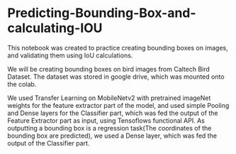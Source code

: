 # Predicting-Bounding-Box-and-calculating-IOU
This notebook was created to practice creating bounding boxes on images, and validating them using IoU calculations.

We will be creating bounding boxes on bird images from Caltech Bird Dataset. The dataset was stored in google drive, which was mounted onto the colab.

We used Transfer Learning on MobileNetv2 with pretrained imageNet weights for the feature extractor part of the model, and used simple Pooling and Dense layers for the Classifier part, which was fed the output of the Feature Extractor part as input, using Tensoflows functional API. As outputting a bounding box is a regression task(The coordinates of the bounding box are predicted), we used a Dense layer, which was fed the output of the Classifier part.


